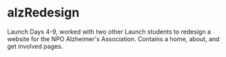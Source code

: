 # alzRedesign
Launch Days 4-9, worked with two other Launch students to redesign a website for the NPO Alzheimer's Association. Contains a home, about, and get involved pages.
